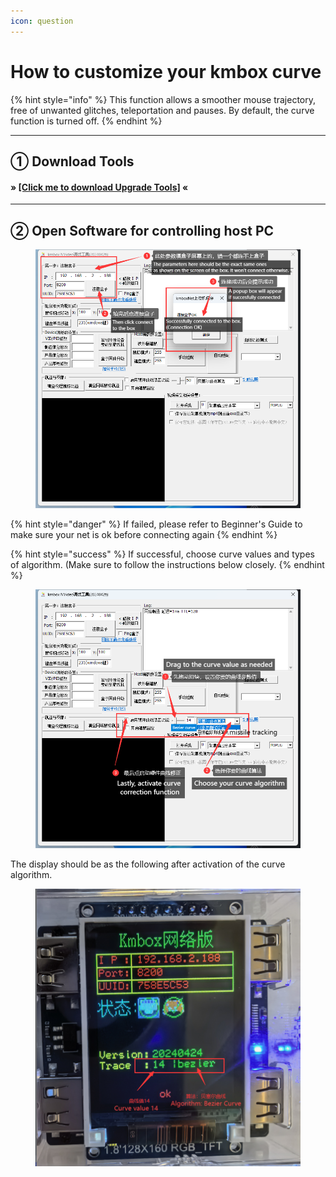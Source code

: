 ```yaml
---
icon: question
---
```


# How to customize your kmbox curve

{% hint style="info" %}
This function allows a smoother mouse trajectory, free of unwanted glitches, teleportation and pauses. By default, the curve function is turned off.
{% endhint %}

***

## ➀ Download Tools

#### » [\[Click me to download Upgrade Tools\]](https://alist.scarlet.technology/d/Users/Tools/kmboxNet_UpgradeTools.zip) «

***

## ➁ Open Software for controlling host PC

<figure><img src="../../../.gitbook/assets/1714552352640-en (1).png" alt=""><figcaption></figcaption></figure>

{% hint style="danger" %}
If failed, please refer to Beginner's Guide to make sure your net is ok before connecting again
{% endhint %}

{% hint style="success" %}
If successful, choose curve values and types of algorithm. (Make sure to follow the instructions below closely.&#x20;
{% endhint %}

<figure><img src="../../../.gitbook/assets/1714552688000-en.png" alt=""><figcaption></figcaption></figure>

The display should be as the following after activation of the curve algorithm.

<figure><img src="../../../.gitbook/assets/1714552904094-en (1).png" alt=""><figcaption></figcaption></figure>

&#x20;                                                                                     &#x20;
